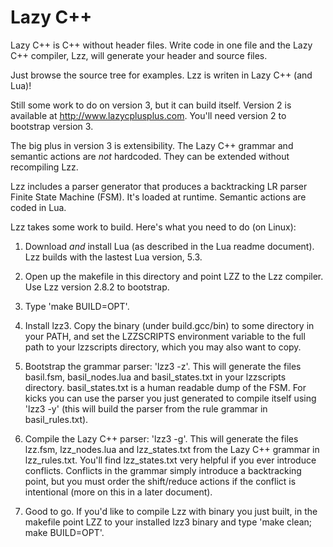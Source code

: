 # Lazy C++

Lazy C++ is C++ without header files. Write code in one file and the Lazy C++ compiler, Lzz, will generate your header and source files.

Just browse the source tree for examples. Lzz is writen in Lazy C++ (and Lua)!

Still some work to do on version 3, but it can build itself. Version 2 is available at <http://www.lazycplusplus.com>. You'll need version 2 to bootstrap version 3.

The big plus in version 3 is extensibility. The Lazy C++ grammar and semantic actions are _not_ hardcoded. They can be extended without recompiling Lzz.

Lzz includes a parser generator that produces a backtracking LR parser Finite State Machine (FSM). It's loaded at runtime. Semantic actions are coded in Lua.

Lzz takes some work to build. Here's what you need to do (on Linux):

1. Download _and_ install Lua (as described in the Lua readme document). Lzz builds with the lastest Lua version, 5.3.

2. Open up the makefile in this directory and point LZZ to the Lzz compiler. Use Lzz version 2.8.2 to bootstrap.

3. Type 'make BUILD=OPT'.

4. Install lzz3. Copy the binary (under build.gcc/bin) to some directory in your PATH, and set the LZZSCRIPTS environment variable to the full path to your lzzscripts directory, which you may also want to copy.

5. Bootstrap the grammar parser: 'lzz3 -z'. This will generate the files basil.fsm, basil_nodes.lua and basil_states.txt in your lzzscripts directory. basil_states.txt is a human readable dump of the FSM. For kicks you can use the parser you just generated to compile itself using 'lzz3 -y' (this will build the parser from the rule grammar in basil_rules.txt).

6. Compile the Lazy C++ parser: 'lzz3 -g'. This will generate the files lzz.fsm, lzz_nodes.lua and lzz_states.txt from the Lazy C++ grammar in lzz_rules.txt. You'll find lzz_states.txt very helpful if you ever introduce conflicts. Conflicts in the grammar simply introduce a backtracking point, but you must order the shift/reduce actions if the conflict is intentional (more on this in a later document).

7. Good to go. If you'd like to compile Lzz with binary you just built, in the makefile point LZZ to your installed lzz3 binary and type 'make clean; make BUILD=OPT'.
